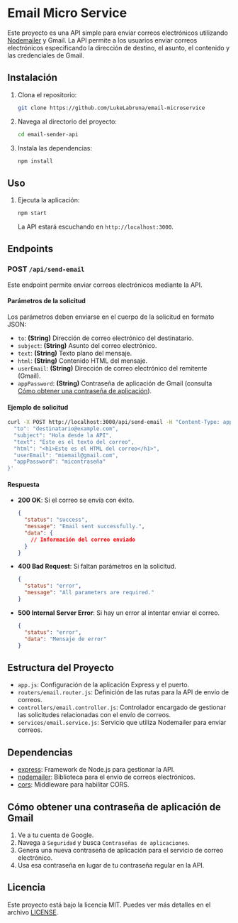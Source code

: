 
# Email Micro Service

Este proyecto es una API simple para enviar correos electrónicos utilizando [Nodemailer](https://nodemailer.com/) y Gmail. La API permite a los usuarios enviar correos electrónicos especificando la dirección de destino, el asunto, el contenido y las credenciales de Gmail.

## Instalación

1. Clona el repositorio:

   ```bash
   git clone https://github.com/LukeLabruna/email-microservice
   ```

2. Navega al directorio del proyecto:

   ```bash
   cd email-sender-api
   ```

3. Instala las dependencias:

   ```bash
   npm install
   ```

## Uso

1. Ejecuta la aplicación:

   ```bash
   npm start
   ```

   La API estará escuchando en `http://localhost:3000`.

## Endpoints

### POST `/api/send-email`

Este endpoint permite enviar correos electrónicos mediante la API. 

#### Parámetros de la solicitud

Los parámetros deben enviarse en el cuerpo de la solicitud en formato JSON:

- `to`: **(String)** Dirección de correo electrónico del destinatario.
- `subject`: **(String)** Asunto del correo electrónico.
- `text`: **(String)** Texto plano del mensaje.
- `html`: **(String)** Contenido HTML del mensaje.
- `userEmail`: **(String)** Dirección de correo electrónico del remitente (Gmail).
- `appPassword`: **(String)** Contraseña de aplicación de Gmail (consulta [Cómo obtener una contraseña de aplicación](https://support.google.com/accounts/answer/185833)).

#### Ejemplo de solicitud

```bash
curl -X POST http://localhost:3000/api/send-email -H "Content-Type: application/json" -d '{
  "to": "destinatario@example.com",
  "subject": "Hola desde la API",
  "text": "Este es el texto del correo",
  "html": "<h1>Este es el HTML del correo</h1>",
  "userEmail": "miemail@gmail.com",
  "appPassword": "micontraseña"
}'
```

#### Respuesta

- **200 OK**: Si el correo se envía con éxito.

  ```json
  {
    "status": "success",
    "message": "Email sent successfully.",
    "data": {
      // Información del correo enviado
    }
  }
  ```

- **400 Bad Request**: Si faltan parámetros en la solicitud.

  ```json
  {
    "status": "error",
    "message": "All parameters are required."
  }
  ```

- **500 Internal Server Error**: Si hay un error al intentar enviar el correo.

  ```json
  {
    "status": "error",
    "data": "Mensaje de error"
  }
  ```

## Estructura del Proyecto

- `app.js`: Configuración de la aplicación Express y el puerto.
- `routers/email.router.js`: Definición de las rutas para la API de envío de correos.
- `controllers/email.controller.js`: Controlador encargado de gestionar las solicitudes relacionadas con el envío de correos.
- `services/email.service.js`: Servicio que utiliza Nodemailer para enviar correos.

## Dependencias

- [express](https://www.npmjs.com/package/express): Framework de Node.js para gestionar la API.
- [nodemailer](https://www.npmjs.com/package/nodemailer): Biblioteca para el envío de correos electrónicos.
- [cors](https://www.npmjs.com/package/cors): Middleware para habilitar CORS.
  
## Cómo obtener una contraseña de aplicación de Gmail

1. Ve a tu cuenta de Google.
2. Navega a `Seguridad` y busca `Contraseñas de aplicaciones`.
3. Genera una nueva contraseña de aplicación para el servicio de correo electrónico.
4. Usa esa contraseña en lugar de tu contraseña regular en la API.

## Licencia

Este proyecto está bajo la licencia MIT. Puedes ver más detalles en el archivo [LICENSE](./LICENSE).
